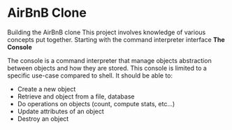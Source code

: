 # AirBnB Clone

Building the AirBnB clone
This project involves knowledge of various concepts put together.
Starting with the command interpreter interface <b>The Console</b>

The console is a command interpreter that manage objects abstraction between objects and how they are stored.
This console is limited to a specific use-case compared to shell. It should be able to:<ul>
<li> Create a new object </li>
<li> Retrieve and object from a file, database</li>
<li> Do operations on objects (count, compute stats, etc...)</li>
<li> Update attributes of an object</li>
<li> Destroy an object</li>

